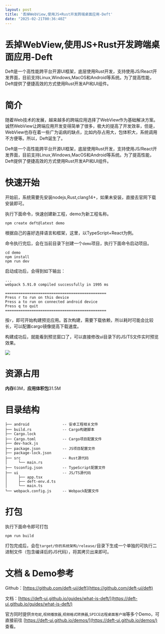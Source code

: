 ```yaml
---
layout: post
title: '丢掉WebView,使用JS+Rust开发跨端桌面应用-Deft'
date: "2025-02-21T00:36:40Z"
---
```

丢掉WebView,使用JS+Rust开发跨端桌面应用-Deft
================================

Deft是一个高性能跨平台开源UI框架，底层使用Rust开发，支持使用JS/React开发界面，目前支持Linux,Windows,MacOS和Android等系统。为了提高性能，Deft提供了便捷高效的方式使用Rust开发API和UI组件。

简介
==

随着Web技术的发展，越来越多的跨端应用选择了WebView作为基础解决方案。诚然WebView让跨端应用开发变得简单了很多，极大的提高了开发效率，但是，WebView也存在着一些广为诟病的缺点，比如内存占用大，包体积大，系统调用不方便等。所以，Deft诞生了。

Deft是一个高性能跨平台开源UI框架，底层使用Rust开发，支持使用JS/React开发界面，目前支持Linux,Windows,MacOS和Android等系统。为了提高性能，Deft提供了便捷高效的方式使用Rust开发API和UI组件。

快速开始
====

开始前，系统需要先安装nodejs,Rust,clang14+，如果未安装，直接去官网下载安装即可。

执行下面命令，快速创建新工程，demo为新工程名称。

    npm create deft@latest demo
    

根据自己的喜好选择语言和框架，这里，以TypeScript+React为例。

命令执行完后，会在当前目录下创建一个`demo`项目，执行下面命令启动项目。

    cd demo
    npm install
    npm run dev
    

启动成功后，会得到如下输出：

    ...
    webpack 5.91.0 compiled successfully in 1995 ms
    
    ==============================================
    Press r to run on this device
    Press a to run on connected android device
    Press q to quit
    ==============================================
    
    

按`r`，即可开始构建预览应用。首次构建，需要下载依赖，所以耗时可能会比较长，可以配置cargo镜像提高下载速度。

构建成功后，就能看到预览窗口了，可以直接修改ui目录下的JS/TS文件实时预览效果。

![](https://img2024.cnblogs.com/blog/154217/202502/154217-20250220152447821-1341384648.png)

资源占用
====

**内存**63M，**应用体积包**31.5M

目录结构
====

    ├── android               -- 安卓工程相关文件
    ├── build.rs              -- Cargo构建脚本
    ├── Cargo.lock
    ├── Cargo.toml            -- Cargo项目配置文件
    ├── dev-hack.js
    ├── package.json          -- JS项目配置文件
    ├── package-lock.json
    ├── src                   -- Rust源代码
    │     └── main.rs
    ├── tsconfig.json         -- TypeScript配置文件
    ├── ui                    -- JS/TS源代码
    │     ├── app.tsx
    │     ├── deft-env.d.ts
    │     └── main.ts
    └── webpack.config.js     -- Webpack配置文件
    

打包
==

执行下面命令即可打包

    npm run build
    

打包完成后，会在`target/你的系统架构/release/`目录下生成一个单独的可执行二进制文件（包含编译后的JS代码），将其拷贝出来即可。

文档 & Demo参考
===========

Github：[https://github.com/deft-ui/deft](https://github.com/deft-ui/deft)

文档：[https://deft-ui.github.io/guides/what-is-deft/](https://deft-ui.github.io/guides/what-is-deft/)

官方同时提供`贪吃蛇`,`视频播放器`,`视频格式转换器`,`SPICE远程桌面客户端`等多个Demo，可直接前往 [https://deft-ui.github.io/demos/](https://deft-ui.github.io/demos/) 查看。